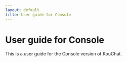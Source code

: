 ```yaml
---
layout: default
title: User guide for Console
---
```


# User guide for Console

This is a user guide for the Console version of KouChat.
